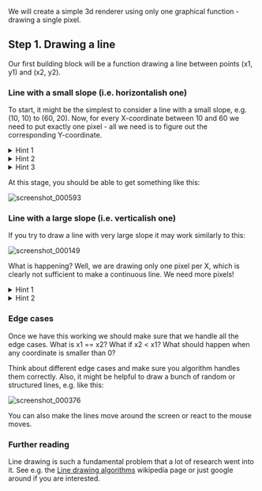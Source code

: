 We will create a simple 3d renderer using only one graphical function - drawing a single pixel.

## Step 1. Drawing a line

Our first building block will be a function drawing a line between points (x1, y1) and (x2, y2).

### Line with a small slope (i.e. horizontalish one)

To start, it might be the simplest to consider a line with a small slope, e.g. (10, 10) to (60, 20). Now, for every X-coordinate between 10 and 60 we need
to put exactly one pixel - all we need is to figure out the corresponding Y-coordinate.

<details>
  <summary>Hint 1</summary>
  How to calculate the Y coordinate at the midpoint between x1 and x2? What about 25% along the (x1, x2) interval? 37%? x%?
</details>

<details>
  <summary>Hint 2</summary>
  What is the average Y-coordinate change when we move from x to x+1? Knowing this, we should be able to calculate the Y coordinate for every X value.
</details>

<details>
  <summary>Hint 3</summary>
  You can calculate the Y coordinates analyticaly (i.e. calculate the value for every X individually), or do it iteratively. For example, if the average
  Y-coordinate change is 0.2, then we need to "move" our line one pixel up every 5 horizontal pixels.
</details>

At this stage, you should be able to get something like this:

![screenshot_000593](https://github.com/pszemsza/graphics_challenges/assets/65168262/8d3cbfff-5ba5-4264-bd73-d98471455694)


### Line with a large slope (i.e. verticalish one)

If you try to draw a line with very large slope it may work similarly to this:

![screenshot_000149](https://github.com/pszemsza/graphics_challenges/assets/65168262/e20edf0a-22cc-43d4-bd56-e10f9d3287f9)

What is happening? Well, we are drawing only one pixel per X, which is clearly not sufficient to make a continuous line. We need more pixels!

<details>
  <summary>Hint 1</summary>
  What if you would switch labels on the X and Y axes?
</details>

<details>
  <summary>Hint 2</summary>
  You can think about this as a drawing a line along the Y axis - now, for every y in the (y1, y2) you will need exactly one pixel at a proper X coordinate.
</details>

### Edge cases

Once we have this working we should make sure that we handle all the edge cases. What is x1 == x2? What if x2 < x1?
What should happen when any coordinate is smaller than 0?

Think about different edge cases and make sure you algorithm handles them correctly. Also, it might be helpful to draw a bunch of random or structured lines,
e.g. like this:

![screenshot_000376](https://github.com/pszemsza/graphics_challenges/assets/65168262/10580700-33e7-4dbe-800d-fb5ca66e34b0)

You can also make the lines move around the screen or react to the mouse moves.

### Further reading

Line drawing is such a fundamental problem that a lot of research went into it. See e.g. the
[Line drawing algorithms](https://en.wikipedia.org/wiki/Line_drawing_algorithm) wikipedia page or just google around if you are interested.
